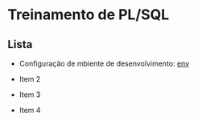 # Treinamento de PL/SQL


## Lista

- Configuração de mbiente de desenvolvimento: <a href="../env">env</a>

- Item 2

- Item 3

- Item 4